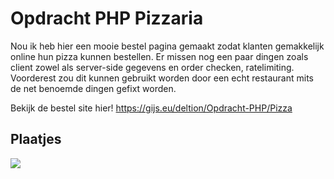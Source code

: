 # Opdracht PHP Pizzaria
Nou ik heb hier een mooie bestel pagina gemaakt zodat klanten gemakkelijk online hun pizza kunnen bestellen. Er missen nog een paar dingen zoals client zowel als server-side gegevens en order checken, ratelimiting. Voorderest zou dit kunnen gebruikt worden door een echt restaurant mits de net benoemde dingen gefixt worden.

Bekijk de bestel site hier! https://gijs.eu/deltion/Opdracht-PHP/Pizza

## Plaatjes
<img src="https://cdn.discordapp.com/attachments/1015144933658730506/1015159679145492500/unknown.png"/>